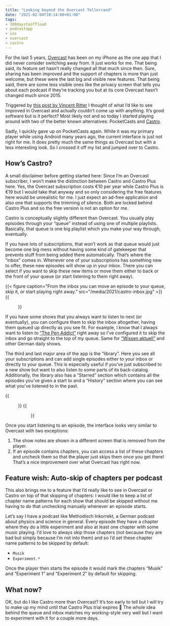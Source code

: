 ```yaml
---
title: "Looking beyond the Overcast Tellerrand"
date: "2021-02-04T18:14:00+01:00"
tags:
- 100daystooffload
- podcastapp
- ios
- overcast
- castro
---
```


For the last 5 years, [Overcast](https://overcast.fm/) has been on my iPhone as the one app that I did never consider switching away from. It just works for me. That being said, its feature set hasn’t really changed all that much since then. Sure, sharing has been improved and the support of chapters is more than just welcome, but these were the last big and visible new features. That being said, there are some less visible ones like the privacy screen that tells you about each podcast if they’re tracking you but at its core Overcast hasn’t changed much since 2015.

Triggered by [this post by Vincent Ritter](https://vincentritter.com/2021/02/02/19-43-24) I thought of what I’d like to see improved in Overcast and actually couldn’t come up with anything. It’s good software but is it perfect? Most likely not and so today I started playing around with two of the better known alternatives: PocketCasts and [Castro](https://www.castro.fm/).

Sadly, I quickly gave up on PocketCasts again. While it was my primary player while using Android many years ago, the current interface is just not right for me. It does pretty much the same things as Overcast but with a less interesting look. So I crossed it off my list and jumped over to Castro.

## How’s Castro?

A small disclaimer before getting started here: Since I’m an Overcast subscriber, I won’t make the distinction between Castro and Castro Plus here. Yes, the Overcast subscription costs €10 per year while Castro Plus is €19 but I would take that anyway and so only considering the free features here would be unrealistic for me. I just expect an ad-free application and also one that supports the trimming of silence. Both are locked behind Castro Plus and so the free version is not an option for me.

Castro is conceptually slightly different than Overcast. You usually play episodes through your “queue” instead of using one of multiple playlists. Basically, that queue is one big playlist which you make your way through, eventually.

If you have lots of subscriptions, that won’t work as that queue would just become one big mess without having some kind of gatekeeper that prevents stuff from being added there automatically. That’s where the “inbox” comes in. Whenever one of your subscriptions has something new to offer, these new episodes will show up in your inbox. There you can select if you want to skip these new items or move them either to back or the front of your queue (or start listening to them right away).

<div class="figure-group">
{{< figure caption="From the inbox you can move an episode to your queue, skip it, or start playing right away." src="/media/2021/castro-inbox.jpg" >}}
{{<figure src="/media/2021/castro-skip-inbox.jpg" caption="New episodes can skip the inbox either by default or per show." >}}
</div>

If you have some shows that you always want to listen to next (or eventually), you can configure them to skip the inbox altogether, having them queued up directly as you see fit. For example, I know that I always want to listen to [“The Pen Addict”](https://www.relay.fm/penaddict) right away so I’ve configured it to skip the inbox and go straight to the top of my queue. Same for [“Wissen aktuell”](https://oe1.orf.at/collection/581950) and other German daily shows.

The third and last major area of the app is the “library”. Here you see all your subscriptions and can add single episodes either to your inbox or directly to your queue. This is especially useful if you’ve just subscribed to a new show but want to also listen to some parts of its back-catalog. Additionally, the library also has a “Starred” section which contains all the episodes you’ve given a start to and a “History” section where you can see what you’ve listened to in the past.

<div class="figure-group">
{{<figure src="/media/2021/castro-library.jpg" caption="Castro's library also includes starred episodes and a history!">}}
{{<figure src="/media/2021/castro-chapters.jpg" caption="Chapters can be unchecked so that they're skipped.">}}
</div>

Once you start listening to an episode, the interface looks very similar to Overcast with two exceptions:

1. The show notes are shown in a different screen that is removed from the player.
2. If an episode contains chapters, you can access a list of these chapters and uncheck them so that the player just skips them once you get there! That’s a nice improvement over what Overcast has right now.

## Feature wish: Auto-skip of chapters per podcast

This also brings me to a feature that I’d really like to see in Overcast or Castro on top of that skipping of chapters: I would like to keep a list of chapter name patterns for each show that should be skipped without me having to do that unchecking manually whenever an episode starts.

Let’s say I have a podcast like Methodisch Inkorrekt, a German podcast about physics and science in general. Every episode they have a chapter where they do a little experiment and also at least one chapter with some music playing. I’d love to always skip those chapters (not because they are bad but simply because I’m not into them) and so I’d set these chapter name patterns to be skipped by default:

- `Musik`
- `Experiment.*` 

Once the player then starts the episode it would mark the chapters “Musik” and “Experiment 1” and “Experiment 2” by default for skipping.

## What now?

OK, but do I like Castro more than Overcast? It’s too early to tell but I will try to make up my mind until that Castro Plus trial expires 🙂 The whole idea behind the queue and inbox matches my working-style very well but I want to experiment with it for a couple more days.
